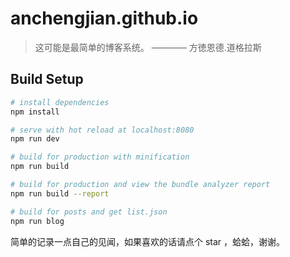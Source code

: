 # anchengjian.github.io

> 这可能是最简单的博客系统。 ———— 方徳恩德.道格拉斯

## Build Setup

``` bash
# install dependencies
npm install

# serve with hot reload at localhost:8080
npm run dev

# build for production with minification
npm run build

# build for production and view the bundle analyzer report
npm run build --report

# build for posts and get list.json
npm run blog
```

简单的记录一点自己的见闻，如果喜欢的话请点个 star ，蛤蛤，谢谢。
